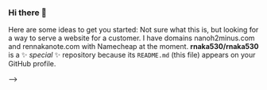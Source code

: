 ### Hi there 👋
Here are some ideas to get you started:
Not sure what this is, but looking for a way to serve a website for a customer.  I have domains nanoh2minus.com and rennakanote.com with Namecheap at the moment.
**rnaka530/rnaka530** is a ✨ _special_ ✨ repository because its `README.md` (this file) appears on your GitHub profile.


-->
